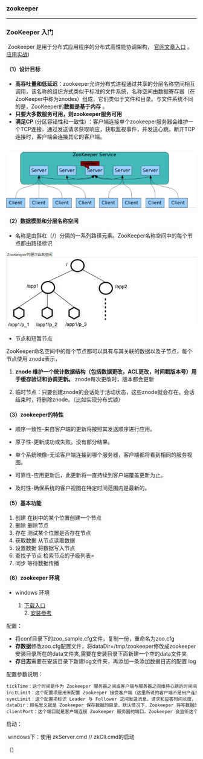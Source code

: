 ### zookeeper

---

### ZooKeeper 入门

​       Zookeeper 是用于分布式应用程序的分布式高性能协调架构， [官网文章入口](https://zookeeper.apache.org/doc/r3.3.3/zookeeperOver.html)  。  [应用实战](https://segmentfault.com/a/1190000017178722#articleHeader20)) 

####  （1）设计目标

- **高吞吐量和低延迟**：zookeeper允许分布式进程通过共享的分层名称空间相互调用，该名称的组织方式类似于标准的文件系统，名称空间由数据寄存器（在ZooKeeper中称为znodes）组成，它们类似于文件和目录。与文件系统不同的是，ZooKeeper的**数据是基于内存** 。
- **只要大多数服务可用，则zookeeper服务可用**
-  **满足CP** (分区容错性和一致性) ：客户端连接单个zookeeper服务器会维护一个TCP连接，通过发送请求获取响应，获取监视事件，并发送心跳，断开TCP连接时，客户端会连接其它的客户端。

​    ![1591603095045](.\assets\1591603095045.png)

####     （2）数据模型和分层名称空间

- 名称是由斜杠（/）分隔的一系列路径元素。ZooKeeper名称空间中的每个节点都由路径标识

![1591604325837](.\assets\1591604325837.png)

- 节点和短暂节点

​    ZooKeeper命名空间中的每个节点都可以具有与其关联的数据以及子节点，每个节点使用 znode表示，

1. **znode 维护一个统计数据结构（包括数据更改，ACL更改，时间戳版本号）用于缓存验证和协调更新。** znode每次更改时，版本都会更新

2. 临时节点：只要创建znode的会话处于活动状态，这些znode就会存在。会话结束时，将删除znode。（比如实现分布式锁）



#### （3）zookeeper的特性

- 顺序一致性-来自客户端的更新将按照其发送顺序进行应用。

- 原子性-更新成功或失败。没有部分结果。

- 单个系统映像-无论客户端连接到哪个服务器，客户端都将看到相同的服务视图。

- 可靠性-应用更新后，此更新将一直持续到客户端覆盖更新为止。

- 及时性-确保系统的客户视图在特定时间范围内是最新的。


#### （5）基本功能

1. 创建  在树中的某个位置创建一个节点
2. 删除   删除节点
3. 存在    测试某个位置是否存在节点
4. 获取数据  从节点读取数据
5. 设置数据   将数据写入节点
6. 查找子节点  检索节点的子级列表=
7. 同步   等待数据传播

#### （6）zookeeper 环境

- windows 环境

    1.  [下载入口](https://zookeeper.apache.org/releases.html)  
       2.  [安装参考](https://blog.csdn.net/qq_43222167/article/details/106096290) 

配置：

- 将conf目录下的zoo_sample.cfg文件，复制一份，重命名为zoo.cfg
- **存数据**修改zoo.cfg配置文件，将dataDir=/tmp/zookeeper修改成zookeeper安装目录所在的data文件夹,需要在安装目录下面新建一个空的data文件夹
- **存日志**需要在安装目录下新建log文件夹，再添加一条添加数据日志的配置 log 

配置参数说明：

```scss
tickTime：这个时间是作为 Zookeeper 服务器之间或客户端与服务器之间维持心跳的时间间隔，也就是每个 tickTime 时间就会发送一个心跳。
initLimit：这个配置项是用来配置 Zookeeper 接受客户端（这里所说的客户端不是用户连接 Zookeeper 服务器的客户端，而是 Zookeeper 服务器集群中连接到 Leader 的 Follower 服务器）初始化连接时最长能忍受多少个心跳时间间隔数。当已经超过 10 个心跳的时间（也就是 tickTime）长度后 Zookeeper 服务器还没有收到客户端的返回信息，那么表明这个客户端连接失败。总的时间长度就是 5*2000=10 秒
syncLimit：这个配置项标识 Leader 与 Follower 之间发送消息，请求和应答时间长度，最长不能超过多少个 tickTime 的时间长度，总的时间长度就是 2*2000=4 秒
dataDir：顾名思义就是 Zookeeper 保存数据的目录，默认情况下，Zookeeper 将写数据的日志文件也保存在这个目录里。
clientPort：这个端口就是客户端连接 Zookeeper 服务器的端口，Zookeeper 会监听这个端口，接受客户端的访问请求。
```

启动：

​    windows下：使用 zkServer.cmd  // zkCli.cmd的启动

（）







